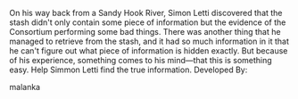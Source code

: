 On his way back from a Sandy Hook River, Simon Letti discovered that the stash didn't only contain some piece of information but the evidence of the Consortium performing some bad things. There was another thing that he managed to retrieve from the stash, and it had so much information in it that he can't figure out what piece of information is hidden exactly. But because of his experience, something comes to his mind—that this is something easy. Help Simmon Letti find the true information.
Developed By:

malanka
